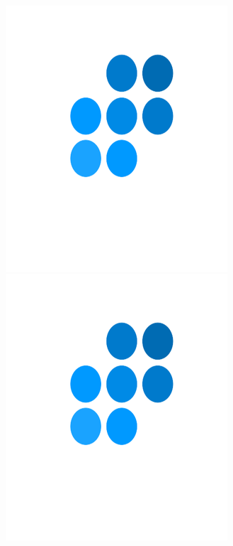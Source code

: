 <img src="DP_Logo.png" alt="Girl in a jacket" width="500" height="600">
<img src="DP_Logo.png" alt="Girl in a jacket" width="500" height="600">
